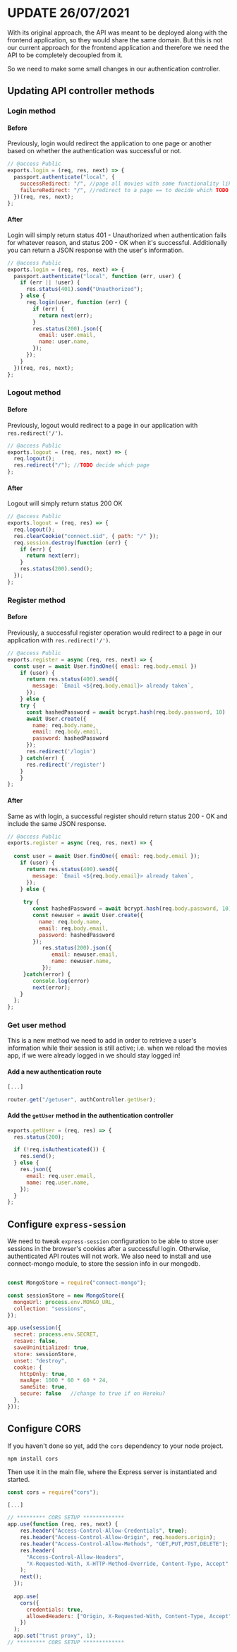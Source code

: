 # UPDATE 26/07/2021

With its original approach, the API was meant to be deployed along with the frontend application, so they would share the same domain. But this is not our current approach for the frontend application and therefore we need the API to be completely decoupled from it.

So we need to make some small changes in our authentication controller.

## Updating API controller methods

### Login method

#### Before

Previously, login would redirect the application to one page or another based on whether the authentication was successful or not.

```javascript
// @access Public
exports.login = (req, res, next) => {
  passport.authenticate("local", {
    successRedirect: "/", //page all movies with some functionality like add?
    failureRedirect: "/", //redirect to a page == to decide which TODO
  })(req, res, next);
};
```

#### After

Login will simply return status 401 - Unauthorized when authentication fails for whatever reason, and status 200 - OK when it's successful.
Additionally you can return a JSON response with the user's information.

```javascript
// @access Public
exports.login = (req, res, next) => {
  passport.authenticate("local", function (err, user) {
    if (err || !user) {
      res.status(401).send("Unauthorized");
    } else {
      req.login(user, function (err) {
        if (err) {
          return next(err);
        }
        res.status(200).json({
          email: user.email,
          name: user.name,
        });
      });
    }
  })(req, res, next);
};
```

### Logout method

#### Before

Previously, logout would redirect to a page in our application with `res.redirect('/')`.

```javascript
// @access Public
exports.logout = (req, res, next) => {
  req.logout();
  res.redirect("/"); //TODO decide which page
};
```

#### After

Logout will simply return status 200 OK

```javascript
// @access Public
exports.logout = (req, res) => {
  req.logout();
  res.clearCookie("connect.sid", { path: "/" });
  req.session.destroy(function (err) {
    if (err) {
      return next(err);
    }
    res.status(200).send();
  });
};
```

### Register method

#### Before

Previously, a successful register operation would redirect to a page in our application with `res.redirect('/')`.

```javascript
// @access Public
exports.register = async (req, res, next) => {
  const user = await User.findOne({ email: req.body.email })
    if (user) {
      return res.status(400).send({
        message: `Email <${req.body.email}> already taken`,
      });
    } else {
    try {
      const hashedPassword = await bcrypt.hash(req.body.password, 10)      
      await User.create({
        name: req.body.name,
        email: req.body.email,
        password: hashedPassword
      });
      res.redirect('/login')
    } catch(err) {
      res.redirect('/register')
    }
    }
};
```

#### After

Same as with login, a successful register should return status 200 - OK and include the same JSON response.

```javascript
// @access Public
exports.register = async (req, res, next) => {
  
  const user = await User.findOne({ email: req.body.email });
    if (user) {
      return res.status(400).send({
        message: `Email <${req.body.email}> already taken`,
      });
    } else {
    
     try { 
        const hashedPassword = await bcrypt.hash(req.body.password, 10)
        const newuser = await User.create({
          name: req.body.name,
          email: req.body.email,
          password: hashedPassword
        });
           res.status(200).json({
              email: newuser.email,
              name: newuser.name,
           });
     }catch(error) {
        console.log(error)
        next(error);
    }
  };
};
```

### Get user method

This is a new method we need to add in order to retrieve a user's information while their session is still active; i.e. when we reload the movies app, if we were already logged in we should stay logged in!

#### Add a new authentication route

```javascript
[...]

router.get("/getuser", authController.getUser);
```

#### Add the `getUser` method in the authentication controller

```javascript
exports.getUser = (req, res) => {
  res.status(200);

  if (!req.isAuthenticated()) {
    res.send();
  } else {
    res.json({
      email: req.user.email,
      name: req.user.name,
    });
  }
};
```

## Configure `express-session`

We need to tweak `express-session` configuration to be able to store user sessions in the browser's cookies after a successful login. Otherwise, authenticated API routes will not work. We also need to install and use connect-mongo module, to store the session info in our mongodb.

```javascript

const MongoStore = require("connect-mongo");

const sessionStore = new MongoStore({
  mongoUrl: process.env.MONGO_URL,
  collection: "sessions",
});

app.use(session({
  secret: process.env.SECRET,
  resave: false,
  saveUninitialized: true,
  store: sessionStore,
  unset: "destroy",
  cookie: {
    httpOnly: true,
    maxAge: 1000 * 60 * 60 * 24,
    sameSite: true,
    secure: false   //change to true if on Heroku?
  },
}));
```

## Configure CORS

If you haven't done so yet, add the `cors` dependency to your node project.

```
npm install cors
```

Then use it in the main file, where the Express server is instantiated and started.

```javascript
const cors = require("cors");

[...]

// ********* CORS SETUP *************
app.use(function (req, res, next) {
    res.header("Access-Control-Allow-Credentials", true);
    res.header("Access-Control-Allow-Origin", req.headers.origin);
    res.header("Access-Control-Allow-Methods", "GET,PUT,POST,DELETE");
    res.header(
      "Access-Control-Allow-Headers",
      "X-Requested-With, X-HTTP-Method-Override, Content-Type, Accept"
    );
    next();
  });
  
  app.use(
    cors({
      credentials: true,
      allowedHeaders: ["Origin, X-Requested-With, Content-Type, Accept"],
    })
  );
  app.set("trust proxy", 1);
// ********* CORS SETUP *************
```
